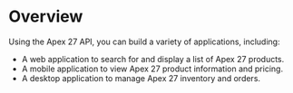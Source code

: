 # Overview

Using the Apex 27 API, you can build a variety of applications, including:

- A web application to search for and display a list of Apex 27 products.
- A mobile application to view Apex 27 product information and pricing.
- A desktop application to manage Apex 27 inventory and orders.
